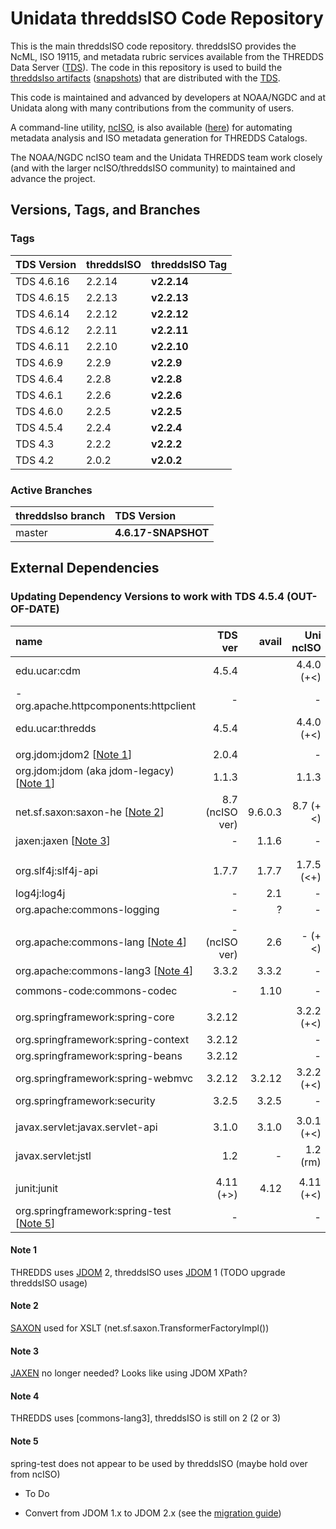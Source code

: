 # Unidata threddsISO Code Repository

This is the main threddsISO code repository.
threddsISO provides the NcML, ISO 19115, and metadata rubric services available from the THREDDS Data Server ([TDS]).
The code in this repository is used to build the [threddsIso artifacts][Maven_artifacts] ([snapshots][Maven_artifacts_snapshots]) that are distributed with the [TDS].

This code is maintained and advanced by developers at NOAA/NGDC and at Unidata along with
many contributions from the community of users.

A command-line utility, [ncISO], is also available ([here][ncISO]) for automating metadata analysis and ISO metadata generation for THREDDS Catalogs.

The NOAA/NGDC ncISO team and the Unidata THREDDS team work closely (and with the larger
ncISO/threddsISO community) to maintained and advance the project.

## Versions, Tags, and Branches

### Tags

| TDS Version        | threddsISO     | threddsISO Tag       |
|:-------------------|:---------------|:---------------------|
| TDS 4.6.16         | 2.2.14         | **v2.2.14**          |
| TDS 4.6.15         | 2.2.13         | **v2.2.13**          |
| TDS 4.6.14         | 2.2.12         | **v2.2.12**          |
| TDS 4.6.12         | 2.2.11         | **v2.2.11**          |
| TDS 4.6.11         | 2.2.10         | **v2.2.10**          |
| TDS 4.6.9          | 2.2.9          | **v2.2.9**           |
| TDS 4.6.4          | 2.2.8          | **v2.2.8**           |
| TDS 4.6.1          | 2.2.6          | **v2.2.6**           |
| TDS 4.6.0          | 2.2.5          | **v2.2.5**           |
| TDS 4.5.4          | 2.2.4          | **v2.2.4**           |
| TDS 4.3            | 2.2.2          | **v2.2.2**           |
| TDS 4.2            | 2.0.2          | **v2.0.2**           |

### Active Branches

| threddsIso branch | TDS Version            |
|:------------------|:-----------------------|
| master            | **4.6.17-SNAPSHOT**             |


## External Dependencies

### Updating Dependency Versions to work with TDS 4.5.4 (OUT-OF-DATE)

| name                                   |    TDS ver |   avail | Uni ncISO  |  ncISO ver |
| :-------------------------------       |    ------: | ------: | ------:    |   -------: |
| edu.ucar:cdm                           |      4.5.4 |         | 4.4.0 (+<) |        4.2 |
| - org.apache.httpcomponents:httpclient |          - |         | -          |        3.1 |
| edu.ucar:thredds                       |      4.5.4 |         | 4.4.0 (+<) |        4.2 |
|                                        |            |         |            |            |
| org.jdom:jdom2                  [[Note 1](#Note_1)] |   2.0.4 |         | -          |          - |
| org.jdom:jdom (aka jdom-legacy) [[Note 1](#Note_1)] |   1.1.3 |         | 1.1.3      |        1.1 |
| net.sf.saxon:saxon-he  [[Note 2](#Note_2)] | 8.7 (ncISO ver) | 9.6.0.3 | 8.7 (+<)   |    9.3.0.5 |
| jaxen:jaxen        [[Note 3](#Note_3)] |          - |   1.1.6 | -          |      1.1.1 |
|                                        |            |         |            |            |
|                                        |            |         |            |            |
| org.slf4j:slf4j-api                    |      1.7.7 |   1.7.7 | 1.7.5 (<+) |      1.5.6 |
| log4j:log4j                            |          - |     2.1 | -          |     1.2.15 |
| org.apache:commons-logging             |          - |       ? | -          |      1.1.1 |
|                                        |            |         |            |            |
| org.apache:commons-lang  [[Note 4](#Note_4)]|     - (ncISO ver) |     2.6 | - (+<)     |        2.3 |
| org.apache:commons-lang3 [[Note 4](#Note_4)]| 3.3.2  |   3.3.2 | -          |          - |
|                                        |            |         |            |            |
| commons-code:commons-codec             |          - |    1.10 | -          |        1.5 |
|                                        |            |         |            |            |
| org.springframework:spring-core        |     3.2.12 |         | 3.2.2 (+<) |      2.5.6 |
| org.springframework:spring-context     |     3.2.12 |         | -          |          - |
| org.springframework:spring-beans       |     3.2.12 |         | -          |          - |
| org.springframework:spring-webmvc      |     3.2.12 |  3.2.12 | 3.2.2 (+<) |      2.5.6 |
| org.springframework:security           |      3.2.5 |   3.2.5 | -          |          - |
|                                        |            |         |            |            |
| javax.servlet:javax.servlet-api        |      3.1.0 |   3.1.0 | 3.0.1 (+<) | tomcat 5.5 |
| javax.servlet:jstl                     |        1.2 |       - | 1.2 (rm)   |          - |
|                                        |            |         |            |            |
| junit:junit                            |  4.11 (+>) |    4.12 | 4.11 (+<)  |        4.4 |
| org.springframework:spring-test [[Note 5](#Note_5)] |          - |         | -          |  2.5.6 (?) |

####  <a name="Note_1"></a>Note 1
THREDDS uses [JDOM] 2, threddsISO uses [JDOM] 1 (TODO upgrade threddsISO usage)

#### <a name="Note_2"></a> Note 2
[SAXON] used for XSLT (net.sf.saxon.TransformerFactoryImpl())

#### <a name="Note_3"></a> Note 3
[JAXEN] no longer needed? Looks like using JDOM XPath?

#### <a name="Note_4"></a> Note 4
THREDDS uses [commons-lang3], threddsISO is still on 2 (2 or 3)

#### <a name="Note_5"></a> Note 5
spring-test does not appear to be used by threddsISO (maybe hold over from ncISO)

* To Do

- Convert from JDOM 1.x to JDOM 2.x (see the [migration guide](https://github.com/hunterhacker/jdom/wiki/JDOM2-Migration-Issues))

[ncISO]: http://www.ngdc.noaa.gov/eds/tds/
[TDS]: http://www.unidata.ucar.edu/software/thredds/current/tds

[Maven_artifacts]: https://artifacts.unidata.ucar.edu/content/repositories/unidata-releases/EDS/threddsIso/
[Maven_artifacts_snapshots]: https://artifacts.unidata.ucar.edu/content/repositories/unidata-snapshots/EDS/threddsIso/

[JDOM]: http://www.jdom.org/
[SAXON]: http://saxon.sourceforge.net/
[JAXEN]: http://jaxen.codehaus.org/
[commons-lang]: http://commons.apache.org/proper/commons-lang/
